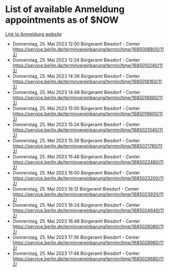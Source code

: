 # List of available Anmeldung appointments as of $NOW
[Link to Anmeldung website](https://service.berlin.de/terminvereinbarung/termin/tag.php?termin=1&anliegen[]=120686&dienstleisterlist=122210,122217,327316,122219,327312,122227,327314,122231,327346,122243,327348,122254,122252,329742,122260,329745,122262,329748,122271,327278,122273,327274,122277,327276,330436,122280,327294,122282,327290,122284,327292,122291,327270,122285,327266,122286,327264,122296,327268,150230,329760,122297,327286,122294,327284,122312,329763,122314,329775,122304,327330,122311,327334,122309,327332,317869,122281,327352,122279,329772,122283,122276,327324,122274,327326,122267,329766,122246,327318,122251,327320,122257,327322,122208,327298,122226,327300&herkunft=http%3A%2F%2Fservice.berlin.de%2Fdienstleistung%2F120686%2F)
- Donnerstag, 25. Mai 2023 12:00 Bürgeramt Biesdorf - Center https://service.berlin.de/terminvereinbarung/termin/time/1685008800/112/
- Donnerstag, 25. Mai 2023 12:24 Bürgeramt Biesdorf - Center https://service.berlin.de/terminvereinbarung/termin/time/1685010240/112/
- Donnerstag, 25. Mai 2023 14:36 Bürgeramt Biesdorf - Center https://service.berlin.de/terminvereinbarung/termin/time/1685018160/112/
- Donnerstag, 25. Mai 2023 14:48 Bürgeramt Biesdorf - Center https://service.berlin.de/terminvereinbarung/termin/time/1685018880/112/
- Donnerstag, 25. Mai 2023 15:00 Bürgeramt Biesdorf - Center https://service.berlin.de/terminvereinbarung/termin/time/1685019600/112/
- Donnerstag, 25. Mai 2023 15:24 Bürgeramt Biesdorf - Center https://service.berlin.de/terminvereinbarung/termin/time/1685021040/112/
- Donnerstag, 25. Mai 2023 15:36 Bürgeramt Biesdorf - Center https://service.berlin.de/terminvereinbarung/termin/time/1685021760/112/
- Donnerstag, 25. Mai 2023 15:48 Bürgeramt Biesdorf - Center https://service.berlin.de/terminvereinbarung/termin/time/1685022480/112/
- Donnerstag, 25. Mai 2023 16:00 Bürgeramt Biesdorf - Center https://service.berlin.de/terminvereinbarung/termin/time/1685023200/112/
- Donnerstag, 25. Mai 2023 16:12 Bürgeramt Biesdorf - Center https://service.berlin.de/terminvereinbarung/termin/time/1685023920/112/
- Donnerstag, 25. Mai 2023 16:24 Bürgeramt Biesdorf - Center https://service.berlin.de/terminvereinbarung/termin/time/1685024640/112/
- Donnerstag, 25. Mai 2023 16:48 Bürgeramt Biesdorf - Center https://service.berlin.de/terminvereinbarung/termin/time/1685026080/112/
- Donnerstag, 25. Mai 2023 17:36 Bürgeramt Biesdorf - Center https://service.berlin.de/terminvereinbarung/termin/time/1685028960/112/
- Donnerstag, 25. Mai 2023 17:48 Bürgeramt Biesdorf - Center https://service.berlin.de/terminvereinbarung/termin/time/1685029680/112/
